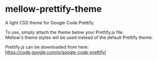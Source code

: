 mellow-prettify-theme
=====================

A light CSS theme for Google Code Prettify.

To use, simply attach the theme below your Prettify.js file.  
Mellow's theme styles will be used instead of the default Prettify theme.

Prettify.js can be downloaded from here:  
https://code.google.com/p/google-code-prettify/
